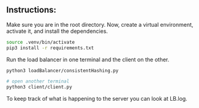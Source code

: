 ## Instructions:
Make sure you are in the root directory. Now, create a virtual environment, activate it, and install the dependencies.

```bash
source .venv/bin/activate
pip3 install -r requirements.txt
```

Run the load balancer in one terminal and the client on the other.
```bash
python3 loadBalancer/consistentHashing.py

# open another terminal
python3 client/client.py
```

To keep track of what is happening to the server you can look at LB.log.